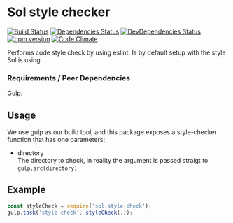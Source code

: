 Sol style checker
===========

[![Build Status](https://travis-ci.org/soldotno/sol-style-checker.svg?branch=develop)](https://travis-ci.org/soldotno/sol-style-checker.svg?branch=develop)
[![Dependencies Status](https://david-dm.org/soldotno/sol-style-checker.svg?style=flat)](https://david-dm.org/soldotno/sol-style-checker.svg)
[![DevDependencies Status](https://david-dm.org/soldotno/sol-style-checker/dev-status.svg?style=flat)](https://david-dm.org/soldotno/sol-style-checker/#info=devDependencies)
[![npm version](https://badge.fury.io/js/sol-style-checker.svg)](http://badge.fury.io/js/sol-style-checker)
[![Code Climate](https://codeclimate.com/github/soldotno/sol-style-checker/badges/gpa.svg)](https://codeclimate.com/github/soldotno/sol-style-checker)

Performs code style check by using eslint. Is by default setup with the style Sol is using.

### Requirements / Peer Dependencies
Gulp.

## Usage 

We use gulp as our build tool, and this package exposes a style-checker function 
that has one parameters;

* directory  
 The directory to check, in reality the argument is passed straigt to `gulp.src(directory)` 

## Example

```js
const styleCheck = require('sol-style-check');
gulp.task('style-check', styleCheck(.));
``` 

